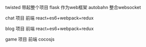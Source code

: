 twisted 带起整个项目
flask 作为web框架
autobahn 整合websocket

chat 项目
前端 react+es6+webpack+redux

blog 项目
前端 react+es6+webpack+redux

game 项目
前端 cocosjs


